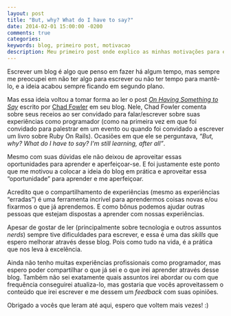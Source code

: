 ```yaml
---
layout: post
title: "But, why? What do I have to say?"
date: 2014-02-01 15:00:00 -0200
comments: true
categories:
keywords: blog, primeiro post, motivacao
description: Meu primeiro post onde explico as minhas motivações para escrever um blog.
---
```


Escrever um blog é algo que penso em fazer há algum tempo, mas sempre me preocupei em não ter algo para escrever ou não ter tempo para mantê-lo, e a ideia acabou sempre ficando em segundo plano.

Mas essa ideia voltou a tomar forma ao ler o post [_On Having Something to Say_](http://chadfowler.com/blog/2014/01/21/on-having-something-to-say/) escrito por [Chad Fowler](https://twitter.com/chadfowler) em seu blog. Nele, Chad Fowler comenta sobre seus receios ao ser convidado para falar/escrever sobre suas experiências como programador (como na primeira vez em que foi convidado para palestrar em um evento ou quando foi convidado a escrever um livro sobre Ruby On Rails). Ocasiões em que ele se perguntava, _“But, why? What do I have to say? I'm still learning, after all”_.

<!--more-->

Mesmo com suas dúvidas ele não deixou de aproveitar essas oportunidades para aprender e aperfeiçoar-se. E foi justamente este ponto que me motivou a colocar a ideia do blog em prática e aproveitar essa “oportunidade” para aprender e me aperfeiçoar.

Acredito que o compartilhamento de experiências (mesmo as experiências “erradas”) é uma ferramenta incrível para aprendermos coisas novas e/ou fixarmos o que já aprendemos. E como bônus podemos ajudar outras pessoas que estejam dispostas a aprender com nossas experiências.

Apesar de gostar de ler (principalmente sobre tecnologia e outros assuntos _nerds_) sempre tive dificuldades para escrever, e essa é uma das _skills_ que espero melhorar através desse blog. Pois como tudo na vida, é a prática que nos leva à excelência.

Ainda não tenho muitas experiências profissionais como programador, mas espero poder compartilhar o que já sei e o que irei aprender através desse blog. Também não sei exatamente quais assuntos irei abordar ou com que frequência conseguirei atualiza-lo, mas gostaria que vocês aproveitassem o conteúdo que irei escrever e me dessem um _feedback_ com suas opiniões.

Obrigado a vocês que leram até aqui, espero que voltem mais vezes! :)